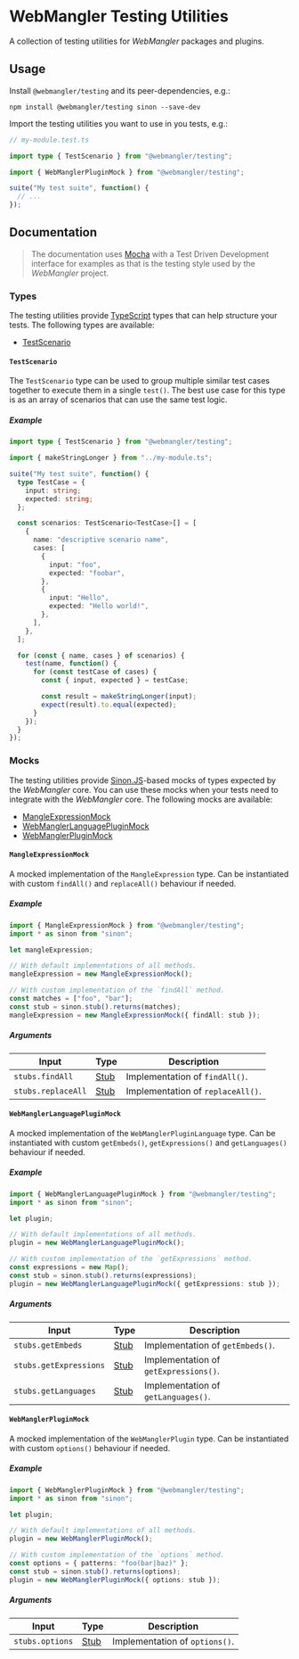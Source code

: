 # WebMangler Testing Utilities

A collection of testing utilities for _WebMangler_ packages and plugins.

## Usage

Install `@webmangler/testing` and its peer-dependencies, e.g.:

```shell
npm install @webmangler/testing sinon --save-dev
```

Import the testing utilities you want to use in you tests, e.g.:

```ts
// my-module.test.ts

import type { TestScenario } from "@webmangler/testing";

import { WebManglerPluginMock } from "@webmangler/testing";

suite("My test suite", function() {
  // ...
});
```

## Documentation

> The documentation uses [Mocha] with a Test Driven Development interface for
> examples as that is the testing style used by the _WebMangler_ project.

### Types

The testing utilities provide [TypeScript] types that can help structure your
tests. The following types are available:

- [TestScenario](#testscenario)

#### `TestScenario`

The `TestScenario` type can be used to group multiple similar test cases
together to execute them in a single `test()`. The best use case for this type
is as an array of scenarios that can use the same test logic.

##### Example

```ts
import type { TestScenario } from "@webmangler/testing";

import { makeStringLonger } from "../my-module.ts";

suite("My test suite", function() {
  type TestCase = {
    input: string;
    expected: string;
  };

  const scenarios: TestScenario<TestCase>[] = [
    {
      name: "descriptive scenario name",
      cases: [
        {
          input: "foo",
          expected: "foobar",
        },
        {
          input: "Hello",
          expected: "Hello world!",
        },
      ],
    },
  ];

  for (const { name, cases } of scenarios) {
    test(name, function() {
      for (const testCase of cases) {
        const { input, expected } = testCase;

        const result = makeStringLonger(input);
        expect(result).to.equal(expected);
      }
    });
  }
});
```

### Mocks

The testing utilities provide [Sinon.JS]-based mocks of types expected by the
_WebMangler_ core. You can use these mocks when your tests need to integrate
with the _WebMangler_ core. The following mocks are available:

- [MangleExpressionMock](#mangleexpressionmock)
- [WebManglerLanguagePluginMock](#webmanglerlanguagepluginmock)
- [WebManglerPluginMock](#webmanglerpluginmock)

#### `MangleExpressionMock`

A mocked implementation of the `MangleExpression` type. Can be instantiated with
custom `findAll()` and `replaceAll()` behaviour if needed.

##### Example

```ts
import { MangleExpressionMock } from "@webmangler/testing";
import * as sinon from "sinon";

let mangleExpression;

// With default implementations of all methods.
mangleExpression = new MangleExpressionMock();

// With custom implementation of the `findAll` method.
const matches = ["foo", "bar"];
const stub = sinon.stub().returns(matches);
mangleExpression = new MangleExpressionMock({ findAll: stub });
```

##### Arguments

| Input              | Type   | Description                       |
| ------------------ | ------ | --------------------------------- |
| `stubs.findAll`    | [Stub] | Implementation of `findAll()`.    |
| `stubs.replaceAll` | [Stub] | Implementation of `replaceAll()`. |

#### `WebManglerLanguagePluginMock`

A mocked implementation of the `WebManglerPluginLanguage` type. Can be
instantiated with custom `getEmbeds()`,  `getExpressions()` and `getLanguages()`
behaviour if needed.

##### Example

```ts
import { WebManglerLanguagePluginMock } from "@webmangler/testing";
import * as sinon from "sinon";

let plugin;

// With default implementations of all methods.
plugin = new WebManglerLanguagePluginMock();

// With custom implementation of the `getExpressions` method.
const expressions = new Map();
const stub = sinon.stub().returns(expressions);
plugin = new WebManglerLanguagePluginMock({ getExpressions: stub });
```

##### Arguments

| Input                  | Type   | Description                           |
| ---------------------- | ------ | ------------------------------------- |
| `stubs.getEmbeds`      | [Stub] | Implementation of `getEmbeds()`.      |
| `stubs.getExpressions` | [Stub] | Implementation of `getExpressions()`. |
| `stubs.getLanguages`   | [Stub] | Implementation of `getLanguages()`.   |

#### `WebManglerPluginMock`

A mocked implementation of the `WebManglerPlugin` type. Can be instantiated with
custom `options()` behaviour if needed.

##### Example

```ts
import { WebManglerPluginMock } from "@webmangler/testing";
import * as sinon from "sinon";

let plugin;

// With default implementations of all methods.
plugin = new WebManglerPluginMock();

// With custom implementation of the `options` method.
const options = { patterns: "foo(bar|baz)" };
const stub = sinon.stub().returns(options);
plugin = new WebManglerPluginMock({ options: stub });
```

##### Arguments

| Input           | Type   | Description                    |
| --------------- | ------ | ------------------------------ |
| `stubs.options` | [Stub] | Implementation of `options()`. |

[mocha]: https://mochajs.org/ "Mocha"
[sinon.js]: https://sinonjs.org/ "Sinon.JS"
[stub]: https://sinonjs.org/releases/v9.2.4/stubs/ "Sinon Stub"
[typescript]: https://www.typescriptlang.org/ "TypeScript"
